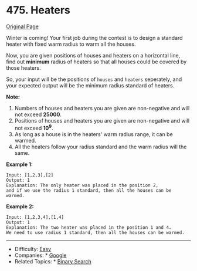 # 475. Heaters

[Original Page](https://leetcode.com/problems/heaters/description/)

Winter is coming! Your first job during the contest is to design a standard heater with fixed warm radius to warm all the houses.

Now, you are given positions of houses and heaters on a horizontal line, 
find out **minimum** radius of heaters so that all houses could be covered by those heaters.

So, your input will be the positions of `houses` and `heaters` seperately, 
and your expected output will be the minimum radius standard of heaters.

**Note:**
1. Numbers of houses and heaters you are given are non-negative and will not exceed **25000**.
2. Positions of houses and heaters you are given are non-negative and will not exceed **10<sup>9</sup>**.
3. As long as a house is in the heaters' warm radius range, it can be warmed.
4. All the heaters follow your radius standard and the warm radius will the same.

**Example 1:**
```
Input: [1,2,3],[2]
Output: 1
Explanation: The only heater was placed in the position 2, 
and if we use the radius 1 standard, then all the houses can be warmed.
```
**Example 2:**
```
Input: [1,2,3,4],[1,4]
Output: 1
Explanation: The two heater was placed in the position 1 and 4. 
We need to use radius 1 standard, then all the houses can be warmed.
```
---

* Difficulty: [Easy](https://leetcode.com/problemset/all/?difficulty=Easy)
* Companies: * [Google](https://leetcode.com/company/google/)
* Related Topics: * [Binary Search](https://leetcode.com/tag/binary-search/)
